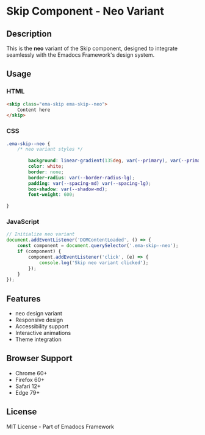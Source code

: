 # Skip Component - Neo Variant

## Description
This is the **neo** variant of the Skip component, designed to integrate seamlessly with the Emadocs Framework's design system.

## Usage

### HTML
```html
<skip class="ema-skip ema-skip--neo">
    Content here
</skip>
```

### CSS
```css
.ema-skip--neo {
    /* neo variant styles */
    
        background: linear-gradient(135deg, var(--primary), var(--primary-dark));
        color: white;
        border: none;
        border-radius: var(--border-radius-lg);
        padding: var(--spacing-md) var(--spacing-lg);
        box-shadow: var(--shadow-md);
        font-weight: 600;
    
}
```

### JavaScript
```javascript
// Initialize neo variant
document.addEventListener('DOMContentLoaded', () => {
    const component = document.querySelector('.ema-skip--neo');
    if (component) {
        component.addEventListener('click', (e) => {
            console.log('Skip neo variant clicked');
        });
    }
});
```

## Features
- neo design variant
- Responsive design
- Accessibility support
- Interactive animations
- Theme integration

## Browser Support
- Chrome 60+
- Firefox 60+
- Safari 12+
- Edge 79+

## License
MIT License - Part of Emadocs Framework
